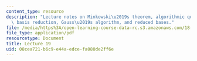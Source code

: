 ```yaml
---
content_type: resource
description: "Lecture notes on Minkowski\u2019s theorem, algorithmic questions, lattice\
  \ basis reduction, Gauss\u2019s algorithm, and reduced bases."
file: /media/https%3A/open-learning-course-data-rc.s3.amazonaws.com/18-409-topics-in-theoretical-computer-science-an-algorithmists-toolkit-fall-2009/08cea721b6c9e44aedcefa080de2ff6e_MIT18_409F09_scribe19.pdf
file_type: application/pdf
resourcetype: Document
title: Lecture 19
uid: 08cea721-b6c9-e44a-edce-fa080de2ff6e
---
```


